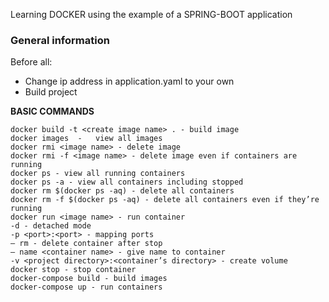 
Learning DOCKER using the example of a SPRING-BOOT application

### General information 

Before all:
- Change ip address in application.yaml to your own 
- Build project 


**BASIC COMMANDS**

```
docker build -t <create image name> . - build image
docker images  -   view all images
docker rmi <image name> - delete image
docker rmi -f <image name> - delete image even if containers are running
docker ps - view all running containers
docker ps -a - view all containers including stopped
docker rm $(docker ps -aq) - delete all containers
docker rm -f $(docker ps -aq) - delete all containers even if they’re running
docker run <image name> - run container
-d - detached mode
-p <port>:<port> - mapping ports
– rm - delete container after stop
– name <container name> - give name to container
-v <project directory>:<container’s directory> - create volume
docker stop - stop container
docker-compose build - build images
docker-compose up - run containers
```